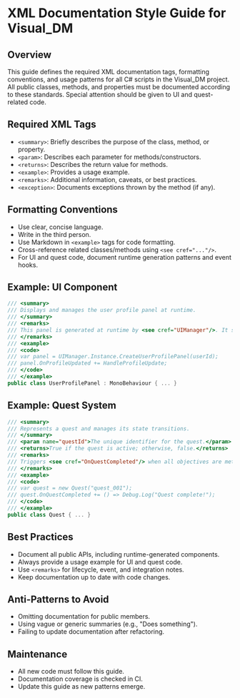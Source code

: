 # XML Documentation Style Guide for Visual_DM

## Overview
This guide defines the required XML documentation tags, formatting conventions, and usage patterns for all C# scripts in the Visual_DM project. All public classes, methods, and properties must be documented according to these standards. Special attention should be given to UI and quest-related code.

## Required XML Tags
- `<summary>`: Briefly describes the purpose of the class, method, or property.
- `<param>`: Describes each parameter for methods/constructors.
- `<returns>`: Describes the return value for methods.
- `<example>`: Provides a usage example.
- `<remarks>`: Additional information, caveats, or best practices.
- `<exception>`: Documents exceptions thrown by the method (if any).

## Formatting Conventions
- Use clear, concise language.
- Write in the third person.
- Use Markdown in `<example>` tags for code formatting.
- Cross-reference related classes/methods using `<see cref="..."/>`.
- For UI and quest code, document runtime generation patterns and event hooks.

## Example: UI Component
```csharp
/// <summary>
/// Displays and manages the user profile panel at runtime.
/// </summary>
/// <remarks>
/// This panel is generated at runtime by <see cref="UIManager"/>. It subscribes to user data update events.
/// </remarks>
/// <example>
/// <code>
/// var panel = UIManager.Instance.CreateUserProfilePanel(userId);
/// panel.OnProfileUpdated += HandleProfileUpdate;
/// </code>
/// </example>
public class UserProfilePanel : MonoBehaviour { ... }
```

## Example: Quest System
```csharp
/// <summary>
/// Represents a quest and manages its state transitions.
/// </summary>
/// <param name="questId">The unique identifier for the quest.</param>
/// <returns>True if the quest is active; otherwise, false.</returns>
/// <remarks>
/// Triggers <see cref="OnQuestCompleted"/> when all objectives are met.
/// </remarks>
/// <example>
/// <code>
/// var quest = new Quest("quest_001");
/// quest.OnQuestCompleted += () => Debug.Log("Quest complete!");
/// </code>
/// </example>
public class Quest { ... }
```

## Best Practices
- Document all public APIs, including runtime-generated components.
- Always provide a usage example for UI and quest code.
- Use `<remarks>` for lifecycle, event, and integration notes.
- Keep documentation up to date with code changes.

## Anti-Patterns to Avoid
- Omitting documentation for public members.
- Using vague or generic summaries (e.g., "Does something").
- Failing to update documentation after refactoring.

## Maintenance
- All new code must follow this guide.
- Documentation coverage is checked in CI.
- Update this guide as new patterns emerge. 